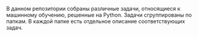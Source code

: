 В данном репозитории собраны различные задачи, относящиеся к машинному обучению, решенные на Python.
Задачи сгруппированы по папкам. В каждой папке есть отдельное описание соответствующих задач.